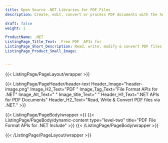 ```yaml
---
title: Open Source .NET Libraries for PDF Files
description: Create, edit, convert or process PDF documents with the help of .NET APIs

draft: false
weight: 1

ProductName: .NET
ListingPage_Title_Text:  Free PDF  APIs for
ListingPage_Short_Description: Read, write, modify & convert PDF files via open-source .NET libraries.
ListingPage_Product_Small_Image: 


---
```


{{< ListingPage/PageLayout/wrapper >}}

{{< ListingPage/PageHeader/header-text
Header_Image="header-image.png"
Image_H2_Text="PDF "
Image_Tag_Text="File Format APIs for .NET"
Image_Alt_Text=" "
Image_title_Text=" "
Header_H1_Text=".NET APIs for PDF Documents"
Header_H2_Text="Read, Write & Convert PDF files via .NET." >}}

{{< ListingPage/PageBody/wrapper >}}
{{< ListingPage/PageBody/dynamic-content type="level-two" title="PDF File Format APIs for .NET Include" >}}
{{< /ListingPage/PageBody/wrapper >}}

{{< /ListingPage/PageLayout/wrapper >}}